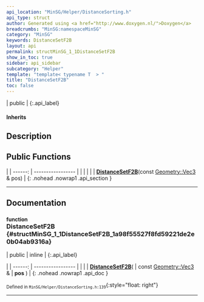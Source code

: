 ```yaml
---
api_location: "MinSG/Helper/DistanceSorting.h"
api_type: struct
author: Generated using <a href="http://www.doxygen.nl/">Doxygen</a>
breadcrumbs: "MinSG:namespaceMinSG"
category: "MinSG"
keywords: DistanceSetF2B
layout: api
permalink: structMinSG_1_1DistanceSetF2B
show_in_toc: true
sidebar: api_sidebar
subcategory: "Helper"
template: "template< typename T  > "
title: "DistanceSetF2B"
toc: false
---
```


| public |
{:.api_label}

#### Inherits



## Description





## Public Functions

|
| ------: | ----------------- |
|  | |
|  | **[DistanceSetF2B](#structMinSG_1_1DistanceSetF2B_1a98f55527f8fd59221de2e0b04ab9316a)**(const [Geometry::Vec3](namespaceGeometry#namespaceGeometry_1ab29e4544da9b15b5bf224cbf5b691313) & pos) |
{: .nohead .nowrap1 .api_section }


-------------------------------------------------------------------

## Documentation

### <small>function</small><br/> DistanceSetF2B {#structMinSG_1_1DistanceSetF2B_1a98f55527f8fd59221de2e0b04ab9316a}

| public | inline |
{:.api_label}

|
| ------: | ----------------- |
|  |
|  **[DistanceSetF2B](#structMinSG_1_1DistanceSetF2B_1a98f55527f8fd59221de2e0b04ab9316a)**( | const [Geometry::Vec3](namespaceGeometry#namespaceGeometry_1ab29e4544da9b15b5bf224cbf5b691313) & | **pos** ) |
{: .nohead .nowrap1 .api_doc }





<sub>Defined in `MinSG/Helper/DistanceSorting.h:139`</sub>{:style="float: right"}

-------------------------------------------------------------------

